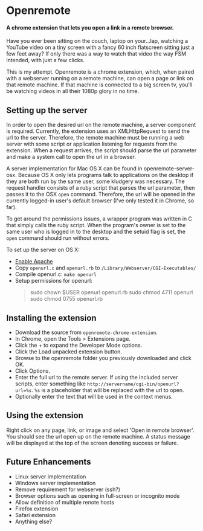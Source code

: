 Openremote
==========

#### A chrome extension that lets you open a link in a remote browser. ####

Have you ever been sitting on the couch, laptop on your...lap, watching a 
YouTube video on a tiny screen with a fancy 60 inch flatscreen sitting just a 
few feet away? If only there was a way to watch that video the way FSM intended,
with just a few clicks.

This is my attempt. Openremote is a chrome extension, which, when paired with a 
webserver running on a remote machine, can open a page or link on that remote
machine. If that machine is connected to a big screen tv, you'll be watching 
videos in all their 1080p glory in no time.


Setting up the server
---------------------

In order to open the desired url on the remote machine, a server component is
required. Currently, the extension uses an XMLHttpRequest to send the url to
the server. Therefore, the remote machine must be running a web server with
some script or application listening for requests from the extension. When
a request arrives, the script should parse the url parameter and make a system
call to open the url in a browser.

A server implementation for Mac OS X can be found in openremote-server-osx. Because 
OS X only lets programs talk to applications on the desktop if they are both run
by the same user, some kludgery was necessary. The request handler consists of
a ruby script that parses the url parameter, then passes it to the OSX `open`
command. Therefore, the url will be opened in the currently logged-in user's 
default browser (I've only tested it in Chrome, so far).

To get around the permissions issues, a wrapper program was written in C that
simply calls the ruby script. When the program's owner is set to the same user
who is logged in to the desktop and the setuid flag is set, the `open` command
should run without errors.

To set up the server on OS X:

* [Enable Apache](http://docs.info.apple.com/article.html?path=Mac/10.6/en/8236.html)
* Copy `openurl.c` and `openurl.rb` to `/Library/Webserver/CGI-Executables/`
* Compile openurl.c: `make openurl`   
* Setup permissions for openurl:
    > sudo chown $USER openurl openurl.rb
    > sudo chmod 4711 openurl
    > sudo chmod 0755 openurl.rb 


Installing the extension
------------------------

* Download the source from `openremote-chrome-extension`.
* In Chrome, open the Tools > Extensions page.
* Click the + to expand the Developer Mode options.
* Click the Load unpacked extension button.
* Browse to the openremote folder you previously downloaded and click OK.
* Click Options.
* Enter the full url to the remote server. If using the included server
  scripts, enter something like `http://servername/cgi-bin/openurl?url=%s`. 
  `%s` is a placeholder that will be replaced with the url to open.
* Optionally enter the text that will be used in the context menus.


Using the extension
-------------------

Right click on any page, link, or image and select 'Open in remote browser'.
You should see the url open up on the remote machine. A status message will
be displayed at the top of the screen denoting success or failure.


Future Enhancements
-------------------
* Linux server implementation
* Windows server implementation
* Remove requirement for webserver (ssh?)
* Browser options such as opening in full-screen or incognito mode
* Allow definition of multiple renote hosts
* Firefox extension
* Safari extension
* Anything else?

